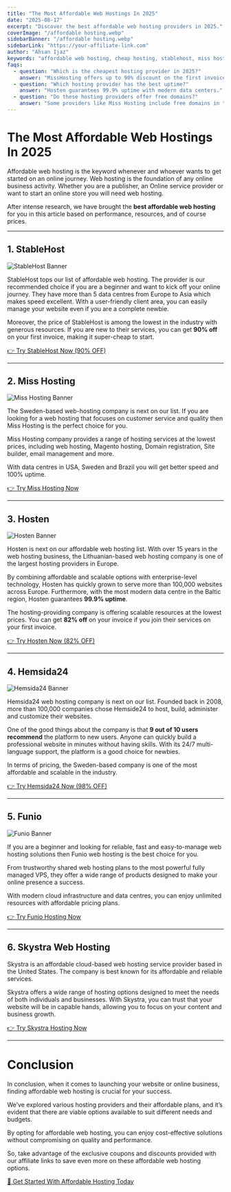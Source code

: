 ```yaml
---
title: "The Most Affordable Web Hostings In 2025"
date: "2025-08-17"
excerpt: "Discover the best affordable web hosting providers in 2025."
coverImage: "/affordable hosting.webp"
sidebarBanner: "/affordable hosting.webp"
sidebarLink: "https://your-affiliate-link.com"
author: "Ahsan Ijaz"
keywords: "affordable web hosting, cheap hosting, stablehost, miss hosting, skystra"
faqs:
  - question: "Which is the cheapest hosting provider in 2025?"
    answer: "MissHosting offers up to 90% discount on the first invoice, making it the most affordable choice."
  - question: "Which hosting provider has the best uptime?"
    answer: "Hosten guarantees 99.9% uptime with modern data centers."
  - question: "Do these hosting providers offer free domains?"
    answer: "Some providers like Miss Hosting include free domains in their plans."
---
```


# The Most Affordable Web Hostings In 2025

Affordable web hosting is the keyword whenever and whoever wants to get started on an online journey. Web hosting is the foundation of any online business activity. Whether you are a publisher, an Online service provider or want to start an online store you will need web hosting.  

After intense research, we have brought the **best affordable web hosting** for you in this article based on performance, resources, and of course prices.  

---

## 1. StableHost

![StableHost Banner](/stablehost.webp)

StableHost tops our list of affordable web hosting. The provider is our recommended choice if you are a beginner and want to kick off your online journey. They have more than 5 data centres from Europe to Asia which makes speed excellent. With a user-friendly client area, you can easily manage your website even if you are a complete newbie.

Moreover, the price of StableHost is among the lowest in the industry with generous resources. If you are new to their services, you can get **90% off** on your first invoice, making it super-cheap to start.

[👉 Try StableHost Now (90% OFF)](https://your-affiliate-link-here)

---

## 2. Miss Hosting

![Miss Hosting Banner](/misshosting.webp)

The Sweden-based web-hosting company is next on our list. If you are looking for a web hosting that focuses on customer service and quality then Miss Hosting is the perfect choice for you.  

Miss Hosting company provides a range of hosting services at the lowest prices, including web hosting, Magento hosting, Domain registration, Site builder, email management and more.  

With data centres in USA, Sweden and Brazil you will get better speed and 100% uptime.

[👉 Try Miss Hosting Now](https://your-affiliate-link-here)

---

## 3. Hosten

![Hosten Banner](/hosten.webp)

Hosten is next on our affordable web hosting list. With over 15 years in the web hosting business, the Lithuanian-based web hosting company is one of the largest hosting providers in Europe.  

By combining affordable and scalable options with enterprise-level technology, Hosten has quickly grown to serve more than 100,000 websites across Europe. Furthermore, with the most modern data centre in the Baltic region, Hosten guarantees **99.9% uptime**.

The hosting-providing company is offering scalable resources at the lowest prices. You can get **82% off** on your invoice if you join their services on your first invoice.

[👉 Try Hosten Now (82% OFF)](https://your-affiliate-link-here)

---

## 4. Hemsida24

![Hemsida24 Banner](/hemsida24.png)

Hemsida24 web hosting company is next on our list. Founded back in 2008, more than 100,000 companies chose Hemside24 to host, build, administer and customize their websites.  

One of the good things about the company is that **9 out of 10 users recommend** the platform to new users. Anyone can quickly build a professional website in minutes without having skills. With its 24/7 multi-language support, the platform is a good choice for newbies.

In terms of pricing, the Sweden-based company is one of the most affordable and scalable in the industry.

[👉 Try Hemsida24 Now (98% OFF)](https://your-affiliate-link-here)

---

## 5. Funio

![Funio Banner](/funio.png)

If you are a beginner and looking for reliable, fast and easy-to-manage web hosting solutions then Funio web hosting is the best choice for you.  

From trustworthy shared web hosting plans to the most powerful fully managed VPS, they offer a wide range of products designed to make your online presence a success.  

With modern cloud infrastructure and data centres, you can enjoy unlimited resources with affordable pricing plans.

[👉 Try Funio Hosting Now](https://your-affiliate-link-here)

---

## 6. Skystra Web Hosting


Skystra is an affordable cloud-based web hosting service provider based in the United States. The company is best known for its affordable and reliable services.  

Skystra offers a wide range of hosting options designed to meet the needs of both individuals and businesses. With Skystra, you can trust that your website will be in capable hands, allowing you to focus on your content and business growth.

[👉 Try Skystra Hosting Now](https://your-affiliate-link-here)

---

# Conclusion

In conclusion, when it comes to launching your website or online business, finding affordable web hosting is crucial for your success.  

We’ve explored various hosting providers and their affordable plans, and it’s evident that there are viable options available to suit different needs and budgets.  

By opting for affordable web hosting, you can enjoy cost-effective solutions without compromising on quality and performance.  

So, take advantage of the exclusive coupons and discounts provided with our affiliate links to save even more on these affordable web hosting options.  

[🚀 Get Started With Affordable Hosting Today](https://your-affiliate-link-here)